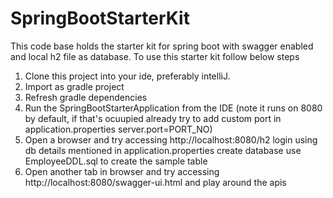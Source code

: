 # SpringBootStarterKit
This code base holds the starter kit for spring boot with swagger enabled and local h2 file as database.
To use this starter kit follow below steps 
1. Clone this project into your ide, preferably intelliJ.
2. Import as gradle project
3. Refresh gradle dependencies
4. Run the SpringBootStarterApplication from the IDE (note it runs on 8080 by default, if that's ocuupied already try to add custom port in application.properties          server.port=PORT_NO)
5. Open a browser and try accessing  http://localhost:8080/h2 login using db details mentioned in application.properties create database use EmployeeDDL.sql to create the sample table
6. Open another tab in browser and try accessing http://localhost:8080/swagger-ui.html and play around the apis


